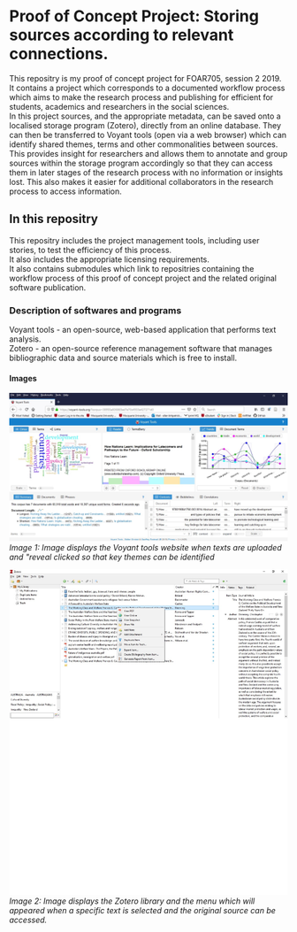 # Proof of Concept Project: Storing sources according to relevant connections.
This repositry is my proof of concept project for FOAR705, session 2 2019.
It contains a project which corresponds to a documented workflow process which aims to make the research process and publishing for efficient for students, academics and researchers in the social sciences.<br />
In this project sources, and the appropriate metadata, can be saved onto a localised storage program (Zotero), directly from an online database. They can then be transferred to Voyant tools (open via a web browser) which can identify shared themes, terms and other commonalities between sources. <br />
This provides insight for researchers and allows them to annotate and group sources within the storage program accordingly so that they can access them in later stages of the research process with no information or insights lost. This also makes it easier for additional collaborators in the research process to access information. <br />

## In this repositry
This repositry includes the project management tools, including user stories, to test the efficiency of this process. <br />
It also includes the appropriate licensing requirements. <br />
It also contains submodules which link to repositries containing the workflow process of this proof of concept project and the related original software publication. 

### Description of softwares and programs
Voyant tools - an open-source, web-based application that performs text analysis. <br />
Zotero - an open-source reference management software that manages bibliographic data and source materials which is free to install.

#### Images
![Image of_Voyant](https://github.com/MQ-FOAR705/E-Kirkpatrick-PoC-project/blob/master/voyant-tools-trends-image.jpg)
*Image 1: Image displays the Voyant tools website when texts are uploaded and "reveal
 clicked so that key themes can be identified*

![Image of_Voyant](https://github.com/MQ-FOAR705/E-Kirkpatrick-PoC-project/blob/master/zotero-library-image.jpg)
*Image 2: Image displays the Zotero library and the menu which will appeared when a specific text is selected and the original source can be accessed.*
